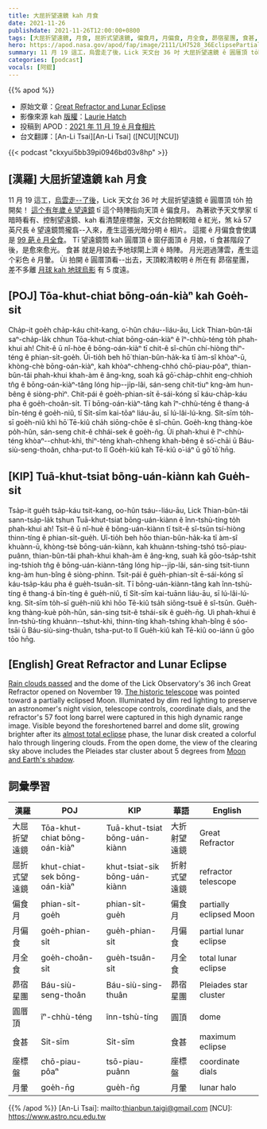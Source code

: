 ```yaml
---
title: 大屈折望遠鏡 kah 月食
date: 2021-11-26
publishdate: 2021-11-26T12:00:00+0800
tags: [大屈折望遠鏡, 月食, 屈折式望遠鏡, 偏食月, 月偏食, 月全食, 昴宿星團, 食甚, 座標盤, 圓厝頂, 月暈]
hero: https://apod.nasa.gov/apod/fap/image/2111/LH7528_36EclipsePartialWithPlieades_1024x1024.jpg
summary: 11 月 19 這工，烏雲走了後，Lick 天文台 36 吋 大屈折望遠鏡 ê 圓厝頂 to̍h 拍開矣！這个有年歲 ê 望遠鏡 tī 這个時陣指向天頂 ê 偏食月。
categories: [podcast]
vocals: [阿錕]
---
```


{{% apod %}}

- 原始文章：[Great Refractor and Lunar Eclipse](https://apod.nasa.gov/apod/ap211126.html)
- 影像來源 kah [版權][copyright]：[Laurie Hatch](http://www.lauriehatch.com/)
- 投稿到 APOD：[2021 年 11 月 19 ê 月食相片](https://www.facebook.com/media/set/?set=a.4165400376897483&type=3)
- 台文翻譯：[An-Li Tsai][An-Li Tsai] ([NCU][NCU])

{{< podcast "ckxyui5bb39pi0946bd03v8hp" >}}

## [漢羅] 大屈折望遠鏡 kah 月食
11 月 19 這工，[烏雲走--了後][Rain clouds passed]，Lick 天文台 36 吋 大屈折望遠鏡 ê 圓厝頂 to̍h 拍開矣！
[這个有年歲 ê 望遠鏡][The historic telescope] tī 這个時陣指向天頂 ê 偏食月。
為著欲予天文學家 tī 暗時看有、控制望遠鏡、kah 看清楚座標盤，天文台拍開較暗 ê 紅光，煞 kā 57 英尺長 ê 望遠鏡筒攏翕--入來，產生這張光暗分明 ê 相片。
這擺 ê 月偏食會使講是 [99 葩 ê 月全食][almost total eclipse]。
Tī 望遠鏡筒 kah 圓厝頂 ê 窗仔面頂 ê 月娘，tī 食甚階段了後，是愈來愈光。
食甚 就是月娘去予地球閘上濟 ê 時陣。
月光迵過薄雲，產生這个彩色 ê 月暈。
Ùi 拍開 ê 圓厝頂看--出去，天頂較清較明 ê 所在有 昴宿星團，差不多離 [月球 kah 地球烏影][Moon and Earth's shadow t] 有 5 度遠。

## [POJ] Tōa-khut-chiat bōng-oán-kiàⁿ kah Goe̍h-si̍t
Cha̍p-it goe̍h cha̍p-káu chit-kang, o͘-hûn cháu--liáu-āu, Lick Thian-bûn-tâi saⁿ-cha̍p-la̍k chhun Tōa-khut-chiat bōng-oán-kiàⁿ ê îⁿ-chhù-téng to̍h phah-khui ah!
Chit-ê ū nî-hòe ê bōng-oán-kiàⁿ tī chit-ê sî-chūn chí-hiòng thiⁿ-téng ê phian-si̍t-goe̍h.
Ūi-tio̍h beh hō͘ thian-bûn-ha̍k-ka tī àm-sî khòaⁿ-ū, khòng-chè bōng-oán-kiàⁿ, kah khòaⁿ-chheng-chhó chō-piau-pôaⁿ, thian-bûn-tâi phah-khui khah-àm ê âng-kng, soah kā gō͘-cha̍p-chhit eng-chhioh tn̂g ê bōng-oán-kiàⁿ-tâng lóng hip--ji̍p-lâi, sán-seng chit-tiuⁿ kng-àm hun-bêng ê siòng-phìⁿ.
Chit-pái ê goe̍h-phian-si̍t ē-sái-kóng sī káu-cha̍p-káu pha ê goe̍h-choân-si̍t.
Tī bōng-oán-kiàⁿ-tâng kah îⁿ-chhù-téng ê thang-á bīn-téng ê goe̍h-niû, tī Si̍t-sīm kai-tōaⁿ liáu-āu, sī lú-lâi-lú-kng.
Si̍t-sīm to̍h-sī goe̍h-niû khì hō͘ Tē-kiû cha̍h siōng-chōe ê sî-chūn.
Goe̍h-kng thàng-kòe po̍h-hûn, sán-seng chit-ê chhái-sek ê goe̍h-n̄g.
Ùi phah-khui ê îⁿ-chhù-téng khòaⁿ--chhut-khì, thiⁿ-téng khah-chheng khah-bêng ê só͘-chāi ū Báu-siù-seng-thoân, chha-put-to lî Goe̍h-kiû kah Tē-kiû o͘-iáⁿ ū gō͘ tō͘ hn̄g.



## [KIP] Tuā-khut-tsiat bōng-uán-kiànn kah Gue̍h-si̍t
Tsa̍p-it gue̍h tsa̍p-káu tsit-kang, oo-hûn tsáu--liáu-āu, Lick Thian-bûn-tâi sann-tsa̍p-la̍k tshun Tuā-khut-tsiat bōng-uán-kiànn ê înn-tshù-tíng to̍h phah-khui ah!
Tsit-ê ū nî-huè ê bōng-uán-kiànn tī tsit-ê sî-tsūn tsí-hiòng thinn-tíng ê phian-si̍t-gue̍h.
Uī-tio̍h beh hōo thian-bûn-ha̍k-ka tī àm-sî khuànn-ū, khòng-tsè bōng-uán-kiànn, kah khuànn-tshing-tshó tsō-piau-puânn, thian-bûn-tâi phah-khui khah-àm ê âng-kng, suah kā gōo-tsa̍p-tshit ing-tshioh tn̂g ê bōng-uán-kiànn-tâng lóng hip--ji̍p-lâi, sán-sing tsit-tiunn kng-àm hun-bîng ê siòng-phìnn.
Tsit-pái ê gue̍h-phian-si̍t ē-sái-kóng sī káu-tsa̍p-káu pha ê gue̍h-tsuân-si̍t.
Tī bōng-uán-kiànn-tâng kah înn-tshù-tíng ê thang-á bīn-tíng ê gue̍h-niû, tī Si̍t-sīm kai-tuānn liáu-āu, sī lú-lâi-lú-kng.
Si̍t-sīm to̍h-sī gue̍h-niû khì hōo Tē-kiû tsa̍h siōng-tsuē ê sî-tsūn.
Gue̍h-kng thàng-kuè po̍h-hûn, sán-sing tsit-ê tshái-sik ê gue̍h-n̄g.
Uì phah-khui ê înn-tshù-tíng khuànn--tshut-khì, thinn-tíng khah-tshing khah-bîng ê sóo-tsāi ū Báu-siù-sing-thuân, tsha-put-to lî Gue̍h-kiû kah Tē-kiû oo-iánn ū gōo tōo hn̄g.

## [English] Great Refractor and Lunar Eclipse

[Rain clouds passed][Rain clouds passed] and the dome of the Lick Observatory's 36 inch Great Refractor opened on November 19.
[The historic telescope][The historic telescope] was pointed toward a partially eclipsed Moon.
Illuminated by dim red lighting to preserve an astronomer's night vision, telescope controls, coordinate dials, and the refractor's 57 foot long barrel were captured in this high dynamic range image.
Visible beyond the foreshortened barrel and dome slit, growing brighter after its [almost total eclipse][almost total eclipse] phase, the lunar disk created a colorful halo through lingering clouds.
From the open dome, the view of the clearing sky above includes the Pleiades star cluster about 5 degrees from [Moon and Earth's shadow][Moon and Earth's shadow e].


## 詞彙學習

|漢羅|POJ|KIP|華語|English|
|-|-|-|-|-|
|大屈折望遠鏡|Tōa-khut-chiat bōng-oán-kiàⁿ|Tuā-khut-tsiat bōng-uán-kiànn|大折射望遠鏡|Great Refractor|
|屈折式望遠鏡|khut-chiat-sek bōng-oán-kiàⁿ|khut-tsiat-sik bōng-uán-kiànn|折射式望遠鏡|refractor telescope|
|偏食月|phian-si̍t-goe̍h|phian-si̍t-gue̍h|偏食月|partially eclipsed Moon|
|月偏食|goe̍h-phian-si̍t|gue̍h-phian-si̍t|月偏食|partial lunar eclipse|
|月全食|goe̍h-choân-si̍t|gue̍h-tsuân-si̍t|月全食|total lunar eclipse|
|昴宿星團|Báu-siù-seng-thoân|Báu-siù-sing-thuân|昴宿星團|Pleiades star cluster|
|圓厝頂|îⁿ-chhù-téng|înn-tshù-tíng|圓頂|dome|
|食甚|Si̍t-sīm|Si̍t-sīm|食甚|maximum eclipse|
|座標盤|chō-piau-pôaⁿ|tsō-piau-puânn|座標盤|coordinate dials|
|月暈|goe̍h-n̄g|gue̍h-n̄g|月暈|lunar halo|

{{% /apod %}}
[An-Li Tsai]: mailto:thianbun.taigi@gmail.com
[NCU]: https://www.astro.ncu.edu.tw

[copyright]: https://apod.nasa.gov/apod/fap/lib/about_apod.html#srapply

[Rain clouds passed]:https://www.facebook.com/photo.php?fbid=10165996230570346&set=pcb.10165996333905346&type=3&theater
[The historic telescope]:https://www.ucolick.org/public/telescopes/36-inch.html
[almost total eclipse]:https://moon.nasa.gov/news/168/an-almost-total-lunar-eclipse/
[Moon and Earth's shadow e]:https://apod.nasa.gov/apod/ap211125.html
[Moon and Earth's shadow t]:https://apod.tw/daily/20211125/
